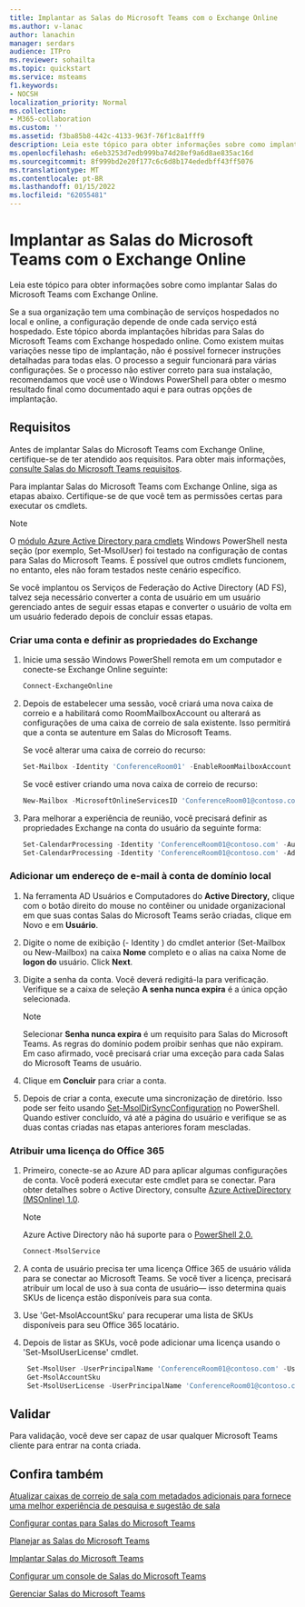 ```yaml
---
title: Implantar as Salas do Microsoft Teams com o Exchange Online
ms.author: v-lanac
author: lanachin
manager: serdars
audience: ITPro
ms.reviewer: sohailta
ms.topic: quickstart
ms.service: msteams
f1.keywords:
- NOCSH
localization_priority: Normal
ms.collection:
- M365-collaboration
ms.custom: ''
ms.assetid: f3ba85b8-442c-4133-963f-76f1c8a1fff9
description: Leia este tópico para obter informações sobre como implantar Salas do Microsoft Teams com Exchange Online.
ms.openlocfilehash: e6eb3253d7edb999ba74d28ef9a6d8ae835ac16d
ms.sourcegitcommit: 8f999bd2e20f177c6c6d8b174ededbff43ff5076
ms.translationtype: MT
ms.contentlocale: pt-BR
ms.lasthandoff: 01/15/2022
ms.locfileid: "62055481"
---
```

# <a name="deploy-microsoft-teams-rooms-with-exchange-online"></a>Implantar as Salas do Microsoft Teams com o Exchange Online

Leia este tópico para obter informações sobre como implantar Salas do Microsoft Teams com Exchange Online.
  
Se a sua organização tem uma combinação de serviços hospedados no local e online, a configuração depende de onde cada serviço está hospedado. Este tópico aborda implantações híbridas para Salas do Microsoft Teams com Exchange hospedado online. Como existem muitas variações nesse tipo de implantação, não é possível fornecer instruções detalhadas para todas elas. O processo a seguir funcionará para várias configurações. Se o processo não estiver correto para sua instalação, recomendamos que você use o Windows PowerShell para obter o mesmo resultado final como documentado aqui e para outras opções de implantação.

## <a name="requirements"></a>Requisitos

Antes de implantar Salas do Microsoft Teams com Exchange Online, certifique-se de ter atendido aos requisitos. Para obter mais informações, [consulte Salas do Microsoft Teams requisitos](requirements.md).
  
Para implantar Salas do Microsoft Teams com Exchange Online, siga as etapas abaixo. Certifique-se de que você tem as permissões certas para executar os cmdlets. 

   > [!NOTE]
   >  O [módulo Azure Active Directory para cmdlets](/powershell/azure/active-directory/overview?view=azureadps-1.0) Windows PowerShell nesta seção (por exemplo, Set-MsolUser) foi testado na configuração de contas para Salas do Microsoft Teams. É possível que outros cmdlets funcionem, no entanto, eles não foram testados neste cenário específico.

Se você implantou os Serviços de Federação do Active Directory (AD FS), talvez seja necessário converter a conta de usuário em um usuário gerenciado antes de seguir essas etapas e converter o usuário de volta em um usuário federado depois de concluir essas etapas.
  
### <a name="create-an-account-and-set-exchange-properties"></a>Criar uma conta e definir as propriedades do Exchange

1. Inicie uma sessão Windows PowerShell remota em um computador e conecte-se Exchange Online seguinte:

    ``` Powershell
   Connect-ExchangeOnline
    ```

2. Depois de estabelecer uma sessão, você criará uma nova caixa de correio e a habilitará como RoomMailboxAccount ou alterará as configurações de uma caixa de correio de sala existente. Isso permitirá que a conta se autenture em Salas do Microsoft Teams.

   Se você alterar uma caixa de correio do recurso:

   ``` Powershell
   Set-Mailbox -Identity 'ConferenceRoom01' -EnableRoomMailboxAccount $true -RoomMailboxPassword (ConvertTo-SecureString -String <password> -AsPlainText -Force)
   ```

    Se você estiver criando uma nova caixa de correio de recurso:

   ``` Powershell
   New-Mailbox -MicrosoftOnlineServicesID 'ConferenceRoom01@contoso.com' -Alias ConferenceRoom01 -Name 'ConferenceRoom01' -Room -EnableRoomMailboxAccount $true -RoomMailboxPassword (ConvertTo-SecureString -String <password> -AsPlainText -Force)
   ```

3. Para melhorar a experiência de reunião, você precisará definir as propriedades Exchange na conta do usuário da seguinte forma:

   ``` Powershell
   Set-CalendarProcessing -Identity 'ConferenceRoom01@contoso.com' -AutomateProcessing AutoAccept -AddOrganizerToSubject $false -AllowConflicts $false -DeleteComments $false -DeleteSubject $false -RemovePrivateProperty $false
   Set-CalendarProcessing -Identity 'ConferenceRoom01@contoso.com' -AddAdditionalResponse $true -AdditionalResponse "This is a Microsoft Teams Rooms enabled  room!"
   ```

### <a name="add-an-email-address-for-your-on-premises-domain-account"></a>Adicionar um endereço de e-mail à conta de domínio local

1. Na ferramenta AD Usuários e Computadores do **Active Directory,** clique com o botão direito do mouse no contêiner ou unidade organizacional em que suas contas Salas do Microsoft Teams serão criadas, clique em Novo e em **Usuário**. 
2. Digite o nome de exibição (- Identity ) do cmdlet anterior (Set-Mailbox ou New-Mailbox) na caixa **Nome** completo e o alias na caixa Nome de **logon do** usuário. Click **Next**.
3. Digite a senha da conta. Você deverá redigitá-la para verificação. Verifique se a caixa de seleção **A senha nunca expira** é a única opção selecionada.

    > [!NOTE]
    > Selecionar **Senha nunca expira** é um requisito para Salas do Microsoft Teams. As regras do domínio podem proibir senhas que não expiram. Em caso afirmado, você precisará criar uma exceção para cada Salas do Microsoft Teams de usuário.
  
4. Clique em **Concluir** para criar a conta.
5. Depois de criar a conta, execute uma sincronização de diretório. Isso pode ser feito usando [Set-MsolDirSyncConfiguration](/powershell/module/msonline/set-msoldirsyncconfiguration?view=azureadps-1.0) no PowerShell. Quando estiver concluído, vá até a página do usuário e verifique se as duas contas criadas nas etapas anteriores foram mescladas.

### <a name="assign-an-office-365-license"></a>Atribuir uma licença do Office 365

1. Primeiro, conecte-se ao Azure AD para aplicar algumas configurações de conta. Você poderá executar este cmdlet para se conectar. Para obter detalhes sobre o Active Directory, consulte [Azure ActiveDirectory (MSOnline) 1.0](/powershell/azure/active-directory/overview?view=azureadps-1.0).

   > [!NOTE]
   > Azure Active Directory não há suporte para o [PowerShell 2.0.](/powershell/azure/active-directory/overview?view=azureadps-2.0)

    ``` PowerShell
   Connect-MsolService
    ```

2. A conta de usuário precisa ter uma licença Office 365 de usuário válida para se conectar ao Microsoft Teams. Se você tiver a licença, precisará atribuir um local de uso à sua conta de usuário— isso determina quais SKUs de licença estão disponíveis para sua conta.
3. Use 'Get-MsolAccountSku' para recuperar uma lista de SKUs disponíveis para seu Office 365 locatário.
4. Depois de listar as SKUs, você pode adicionar uma licença usando o 'Set-MsolUserLicense' <!-- Set-AzureADUserLicense--> cmdlet. 

    ```PowerShell
     Set-MsolUser -UserPrincipalName 'ConferenceRoom01@contoso.com' -UsageLocation 'US'
     Get-MsolAccountSku
     Set-MsolUserLicense -UserPrincipalName 'ConferenceRoom01@contoso.com' -AddLicenses 'contoso:MEETING_ROOM
    ```

## <a name="validate"></a>Validar

Para validação, você deve ser capaz de usar qualquer Microsoft Teams cliente para entrar na conta criada.
  
## <a name="see-also"></a>Confira também

[Atualizar caixas de correio de sala com metadados adicionais para fornece uma melhor experiência de pesquisa e sugestão de sala](/powershell/module/exchange/set-place)

[Configurar contas para Salas do Microsoft Teams](rooms-configure-accounts.md)

[Planejar as Salas do Microsoft Teams](rooms-plan.md)
  
[Implantar Salas do Microsoft Teams](rooms-deploy.md)
  
[Configurar um console de Salas do Microsoft Teams](console.md)
  
[Gerenciar Salas do Microsoft Teams](rooms-manage.md)
